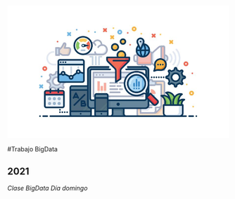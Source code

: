 ![Imagen n°1 del curso BigData](https://github.com/CamiloLG/mi.primer_Repositorio/blob/main/057e4bbb-295e-4674-86fd-1f21ae6d0475.jpg)

#Trabajo BigData
## 2021
_Clase BigData_
*Día domingo*
